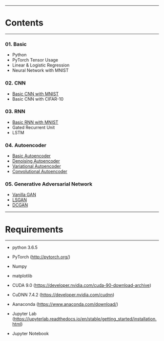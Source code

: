 -----------------------------
# Contents
-----------------------------
### 01. Basic
- Python
- PyTorch Tensor Usage
- Linear & Logistic Regression
- Neural Network with MNIST

### 02. CNN
- [Basic CNN with MNIST](https://github.com/JSYoo94/Deep-Learning-PyTorch-Study/blob/master/02_CNN/01_CNN_MNIST.ipynb)
- Basic CNN with CIFAR-10

### 03. RNN
- [Basic RNN with MNIST](https://github.com/JSYoo94/Deep-Learning-PyTorch-Study/blob/master/03_RNN/01_RNN_MNIST.ipynb)
- Gated Recurrent Unit
- LSTM

### 04. Autoencoder
- [Basic Autoencoder](https://github.com/JSYoo94/Deep-Learning-PyTorch-Study/blob/master/04_Autoencoder/01_Autoencoder.ipynb)
- [Denoising Autoencoder](https://github.com/JSYoo94/Deep-Learning-PyTorch-Study/blob/master/04_Autoencoder/02_Denoising_Autoencoder.ipynb)
- [Variational Autoencoder](https://github.com/JSYoo94/Deep-Learning-PyTorch-Study/blob/master/04_Autoencoder/03_Variational_Autoencoder.ipynb)
- [Convolutional Autoencoder](https://github.com/JSYoo94/Deep-Learning-PyTorch-Study/blob/master/04_Autoencoder/04_Convolutional_VAE.ipynb)

### 05. Generative Adversarial Network
- [Vanilla GAN](https://github.com/JSYoo94/Deep-Learning-PyTorch-Study/blob/master/05_Generative_Adversarial_Network/01_Vanilla_GAN.ipynb)
- [LSGAN](https://github.com/JSYoo94/Deep-Learning-PyTorch-Study/blob/master/05_Generative_Adversarial_Network/02_LSGAN.ipynb)
- [DCGAN](https://github.com/JSYoo94/Deep-Learning-PyTorch-Study/blob/master/05_Generative_Adversarial_Network/03_DCGAN.ipynb)

---------------------------------
# Requirements
---------------------------------
- python 3.6.5
- PyTorch (http://pytorch.org/)
- Numpy
- matplotlib

- CUDA 9.0  (https://developer.nvidia.com/cuda-90-download-archive)
- CuDNN 7.4.2 (https://developer.nvidia.com/cudnn)

- Aanaconda (https://www.anaconda.com/download/)
- Jupyter Lab (https://jupyterlab.readthedocs.io/en/stable/getting_started/installation.html)
- Jupyter Notebook
